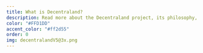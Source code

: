 ```yaml
---
title: What is Decentraland?
description: Read more about the Decentraland project, its philosophy, and technical foundation.
color: "#FFD1DD"
accent_color: "#ff2d55"
order: 0
img: decentralandV5@3x.png
---
```

